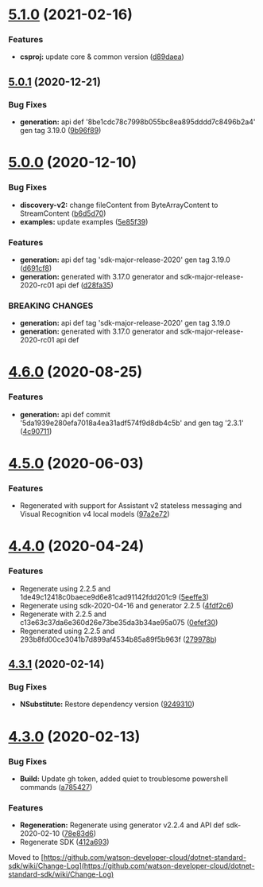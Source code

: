 # [5.1.0](https://github.com/watson-developer-cloud/dotnet-standard-sdk/compare/v5.0.1...v5.1.0) (2021-02-16)


### Features

* **csproj:** update core & common version ([d89daea](https://github.com/watson-developer-cloud/dotnet-standard-sdk/commit/d89daeaca3da8c7fb15e18c913f9df18f5c52466))

## [5.0.1](https://github.com/watson-developer-cloud/dotnet-standard-sdk/compare/v5.0.0...v5.0.1) (2020-12-21)


### Bug Fixes

* **generation:** api def '8be1cdc78c7998b055bc8ea895dddd7c8496b2a4' gen tag 3.19.0 ([9b96f89](https://github.com/watson-developer-cloud/dotnet-standard-sdk/commit/9b96f89879332eda362390b0c24fd3a9421cfbfa))

# [5.0.0](https://github.com/watson-developer-cloud/dotnet-standard-sdk/compare/v4.6.0...v5.0.0) (2020-12-10)


### Bug Fixes

* **discovery-v2:** change fileContent from ByteArrayContent to StreamContent ([b6d5d70](https://github.com/watson-developer-cloud/dotnet-standard-sdk/commit/b6d5d7040a976e45bfeef9fdaff732ea3354ed81))
* **examples:** update examples ([5e85f39](https://github.com/watson-developer-cloud/dotnet-standard-sdk/commit/5e85f398cdffb41b51e3cb4d881665d0b7a446f3))


### Features

* **generation:** api def tag 'sdk-major-release-2020' gen tag 3.19.0 ([d691cf8](https://github.com/watson-developer-cloud/dotnet-standard-sdk/commit/d691cf89df175550e7bdd281e298038a39481b24))
* **generation:** generated with 3.17.0 generator and sdk-major-release-2020-rc01 api def ([d28fa35](https://github.com/watson-developer-cloud/dotnet-standard-sdk/commit/d28fa355501971df36c5b975f9474b2d4cb4a933))


### BREAKING CHANGES

* **generation:** api def tag 'sdk-major-release-2020' gen tag 3.19.0
* **generation:** generated with 3.17.0 generator and sdk-major-release-2020-rc01 api def

# [4.6.0](https://github.com/watson-developer-cloud/dotnet-standard-sdk/compare/v4.5.0...v4.6.0) (2020-08-25)


### Features

* **generation:** api def commit '5da1939e280efa7018a4ea31adf574f9d8db4c5b' and gen tag '2.3.1' ([4c90711](https://github.com/watson-developer-cloud/dotnet-standard-sdk/commit/4c907119540d9c1f09170a9b910cc827dd97d4c5))

# [4.5.0](https://github.com/watson-developer-cloud/dotnet-standard-sdk/compare/v4.4.0...v4.5.0) (2020-06-03)


### Features

* Regenerated with support for Assistant v2 stateless messaging and Visual Recognition v4 local models ([97a2e72](https://github.com/watson-developer-cloud/dotnet-standard-sdk/commit/97a2e72142f7f37d533eff7488e72f0763102cdd))

# [4.4.0](https://github.com/watson-developer-cloud/dotnet-standard-sdk/compare/v4.3.1...v4.4.0) (2020-04-24)


### Features

* Regenerate using 2.2.5 and 1de49c12418c0baece9d6e81cad91142fdd201c9 ([5eeffe3](https://github.com/watson-developer-cloud/dotnet-standard-sdk/commit/5eeffe35f201bcbdbb8e381aadc5c313a3d816f3))
* Regenerate using sdk-2020-04-16 and generator 2.2.5 ([4fdf2c6](https://github.com/watson-developer-cloud/dotnet-standard-sdk/commit/4fdf2c6ad1ea346c5c76e197307a5c4b13a105e4))
* Regenerate with 2.2.5 and c13e63c37da6e360d26e73be35da3b34ae95a075 ([0efef30](https://github.com/watson-developer-cloud/dotnet-standard-sdk/commit/0efef30ddb54b156f77ed7ccceb138689901273e))
* Regenerated using 2.2.5 and 293b8fd00ce3041b7d899af4534b85a89f5b963f ([279978b](https://github.com/watson-developer-cloud/dotnet-standard-sdk/commit/279978b6ad349681f8c1100558ca545ed216de94))

## [4.3.1](https://github.com/watson-developer-cloud/dotnet-standard-sdk/compare/v4.3.0...v4.3.1) (2020-02-14)


### Bug Fixes

* **NSubstitute:** Restore dependency version ([9249310](https://github.com/watson-developer-cloud/dotnet-standard-sdk/commit/9249310be8964616d4242c5d2b2fca645fa0ae31))

# [4.3.0](https://github.com/watson-developer-cloud/dotnet-standard-sdk/compare/v4.2.1...v4.3.0) (2020-02-13)


### Bug Fixes

* **Build:** Update gh token, added quiet to troublesome powershell commands ([a785427](https://github.com/watson-developer-cloud/dotnet-standard-sdk/commit/a785427f9f01def472982fe8bb830d4af233dfd4))


### Features

* **Regeneration:** Regenerate using generator v2.2.4 and API def sdk-2020-02-10 ([78e83d6](https://github.com/watson-developer-cloud/dotnet-standard-sdk/commit/78e83d69f3d10296c51f3e5d1754d3461deb6577))
* Regenerate SDK ([412a693](https://github.com/watson-developer-cloud/dotnet-standard-sdk/commit/412a69388e54ed28cc46c39595970d0eac6ea20b))

Moved to [https://github.com/watson-developer-cloud/dotnet-standard-sdk/wiki/Change-Log](https://github.com/watson-developer-cloud/dotnet-standard-sdk/wiki/Change-Log)
